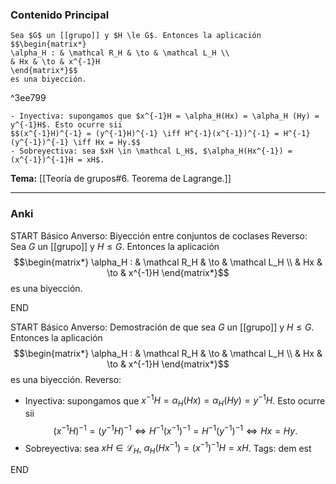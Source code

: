 ### Contenido Principal

```ad-proposition
Sea $G$ un [[grupo]] y $H \le G$. Entonces la aplicación
$$\begin{matrix*}
\alpha_H : & \mathcal R_H & \to & \mathcal L_H \\
& Hx & \to & x^{-1}H
\end{matrix*}$$
es una biyección.
```

^3ee799

```ad-proof
- Inyectiva: supongamos que $x^{-1}H = \alpha_H(Hx) = \alpha_H (Hy) = y^{-1}H$. Esto ocurre sii 
$$(x^{-1}H)^{-1} = (y^{-1}H)^{-1} \iff H^{-1}(x^{-1})^{-1} = H^{-1}(y^{-1})^{-1} \iff Hx = Hy.$$
- Sobreyectiva: sea $xH \in \mathcal L_H$, $\alpha_H(Hx^{-1}) = (x^{-1})^{-1}H = xH$.
```

**Tema:** [[Teoría de grupos#6. Teorema de Lagrange.]]

---
### Anki

START
Básico
Anverso: Biyección entre conjuntos de coclases
Reverso: Sea $G$ un [[grupo]] y $H \le G$. Entonces la aplicación
$$\begin{matrix*}
\alpha_H : & \mathcal R_H & \to & \mathcal L_H \\
& Hx & \to & x^{-1}H
\end{matrix*}$$
es una biyección.
<!--ID: 1727339263731-->
END

START
Básico
Anverso: Demostración de que sea $G$ un [[grupo]] y $H \le G$. Entonces la aplicación
$$\begin{matrix*}
\alpha_H : & \mathcal R_H & \to & \mathcal L_H \\
& Hx & \to & x^{-1}H
\end{matrix*}$$
es una biyección.
Reverso: 
- Inyectiva: supongamos que $x^{-1}H = \alpha_H(Hx) = \alpha_H (Hy) = y^{-1}H$. Esto ocurre sii 
$$(x^{-1}H)^{-1} = (y^{-1}H)^{-1} \iff H^{-1}(x^{-1})^{-1} = H^{-1}(y^{-1})^{-1} \iff Hx = Hy.$$
- Sobreyectiva: sea $xH \in \mathcal L_H$, $\alpha_H(Hx^{-1}) = (x^{-1})^{-1}H = xH$.
Tags: dem est
<!--ID: 1727339263733-->
END
